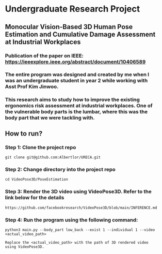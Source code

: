 # Undergraduate Research Project
## Monocular Vision-Based 3D Human Pose Estimation and Cumulative Damage Assessment at Industrial Workplaces
### Publication of the paper on IEEE: https://ieeexplore.ieee.org/abstract/document/10406589
### The entire program was designed and created by me when I was an undergraduate student in year 2 while working with Asst Prof Kim Jinwoo.
### This research aims to study how to improve the existing ergonomics risk assessment at industrial workplaces. One of the vulnerable body parts is the lumbar, where this was the body part that we were tackling with. 
## How to run?
### Step 1: Clone the project repo
```
git clone git@github.com:Albertlor/URECA.git
```
### Step 2: Change directory into the project repo
```
cd VideoPose3D/PoseEstimation
```
### Step 3: Render the 3D video using VideoPose3D. Refer to the link below for the details
```
https://github.com/facebookresearch/VideoPose3D/blob/main/INFERENCE.md
```
### Step 4: Run the program using the following command:
```
python3 main.py --body_part low_back --exist 1 --individual 1 --video <actual_video_path>
```
```
Replace the <actual_video_path> with the path of 3D rendered video using VideoPose3D.
```
